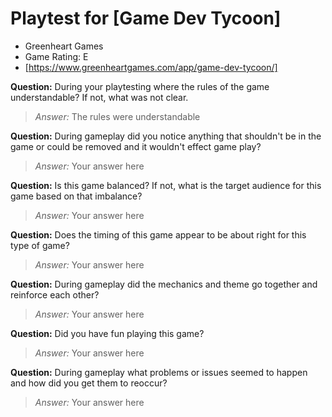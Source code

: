 # Playtest for [Game Dev Tycoon]

* Greenheart Games
* Game Rating: E
* [https://www.greenheartgames.com/app/game-dev-tycoon/]

**Question:** During your playtesting where the rules of the game understandable? If not, what was not clear.
> _Answer:_ The rules were understandable

**Question:** During gameplay did you notice anything that shouldn't be in the game or could be removed and it wouldn't effect game play?
> _Answer:_ Your answer here

**Question:** Is this game balanced? If not, what is the target audience for this game based on that imbalance?
> _Answer:_ Your answer here

**Question:** Does the timing of this game appear to be about right for this type of game?
> _Answer:_ Your answer here

**Question:** During gameplay did the mechanics and theme go together and reinforce each other?
> _Answer:_ Your answer here

**Question:** Did you have fun playing this game?
> _Answer:_ Your answer here

**Question:** During gameplay what problems or issues seemed to happen and how did you get them to reoccur?
> _Answer:_ Your answer here
